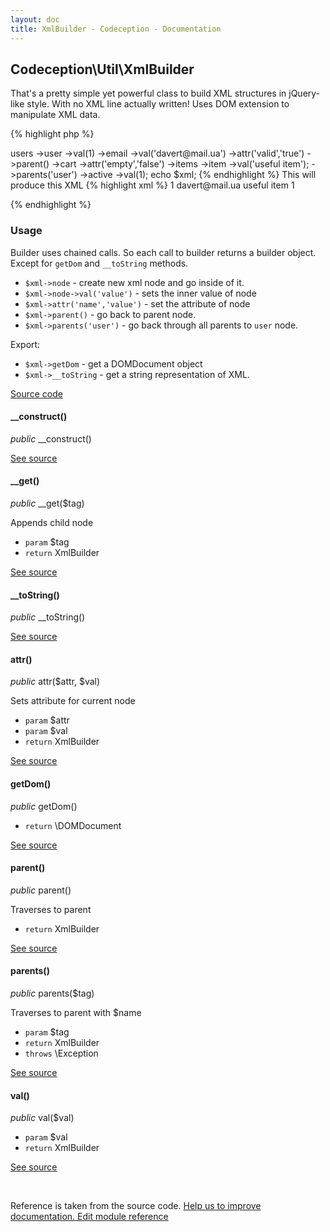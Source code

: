 ```yaml
---
layout: doc
title: XmlBuilder - Codeception - Documentation
---
```



## Codeception\Util\XmlBuilder

That's a pretty simple yet powerful class to build XML structures in jQuery-like style.
With no XML line actually written!
Uses DOM extension to manipulate XML data.

{% highlight php %}

<?php
$xml = new \Codeception\Util\XmlBuilder();
$xml->users
   ->user
       ->val(1)
       ->email
           ->val('davert@mail.ua')
           ->attr('valid','true')
           ->parent()
       ->cart
           ->attr('empty','false')
           ->items
               ->item
                   ->val('useful item');
               ->parents('user')
       ->active
           ->val(1);
echo $xml;

{% endhighlight %}

This will produce this XML

{% highlight xml %}

<?xml version="1.0"?>
<users>
   <user>
       1
       <email valid="true">davert@mail.ua</email>
       <cart empty="false">
           <items>
               <item>useful item</item>
           </items>
       </cart>
       <active>1</active>
   </user>
</users>

{% endhighlight %}

### Usage

Builder uses chained calls. So each call to builder returns a builder object.
Except for `getDom` and `__toString` methods.

 * `$xml->node` - create new xml node and go inside of it.
 * `$xml->node->val('value')` - sets the inner value of node
 * `$xml->attr('name','value')` - set the attribute of node
 * `$xml->parent()` - go back to parent node.
 * `$xml->parents('user')` - go back through all parents to `user` node.

Export:

 * `$xml->getDom` - get a DOMDocument object
 * `$xml->__toString` - get a string representation of XML.

[Source code](https://github.com/Codeception/Codeception/blob/master/src/Codeception/Util/XmlBuilder.php)

#### __construct()

 *public* __construct()

[See source](https://github.com/Codeception/Codeception/blob/2.3/src/Codeception/Util/XmlBuilder.php#L80)

#### __get()

 *public* __get($tag)

Appends child node

 * `param` $tag
 * `return` XmlBuilder

[See source](https://github.com/Codeception/Codeception/blob/2.3/src/Codeception/Util/XmlBuilder.php#L93)

#### __toString()

 *public* __toString()

[See source](https://github.com/Codeception/Codeception/blob/2.3/src/Codeception/Util/XmlBuilder.php#L165)

#### attr()

 *public* attr($attr, $val)

Sets attribute for current node

 * `param` $attr
 * `param` $val
 * `return` XmlBuilder

[See source](https://github.com/Codeception/Codeception/blob/2.3/src/Codeception/Util/XmlBuilder.php#L120)

#### getDom()

 *public* getDom()
 * `return` \DOMDocument

[See source](https://github.com/Codeception/Codeception/blob/2.3/src/Codeception/Util/XmlBuilder.php#L173)

#### parent()

 *public* parent()

Traverses to parent
 * `return` XmlBuilder

[See source](https://github.com/Codeception/Codeception/blob/2.3/src/Codeception/Util/XmlBuilder.php#L131)

#### parents()

 *public* parents($tag)

Traverses to parent with $name

 * `param` $tag
 * `return` XmlBuilder
 * `throws` \Exception

[See source](https://github.com/Codeception/Codeception/blob/2.3/src/Codeception/Util/XmlBuilder.php#L145)

#### val()

 *public* val($val)

 * `param` $val
 * `return` XmlBuilder

[See source](https://github.com/Codeception/Codeception/blob/2.3/src/Codeception/Util/XmlBuilder.php#L106)

<p>&nbsp;</p><div class="alert alert-warning">Reference is taken from the source code. <a href="https://github.com/Codeception/Codeception/blob/2.3/src//Codeception/Util/XmlBuilder.php">Help us to improve documentation. Edit module reference</a></div>
